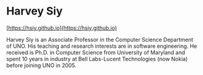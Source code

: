 # Harvey Siy

[https://hsiy.github.io](https://hsiy.github.io)

Harvey Siy is an Associate Professor in the Computer Science Department of UNO. His teaching and research interests are in software engineering. He received is Ph.D. in Computer Science from University of Maryland and spent 10 years in industry at Bell Labs-Lucent Technologies (now Nokia) before joining UNO in 2005.
